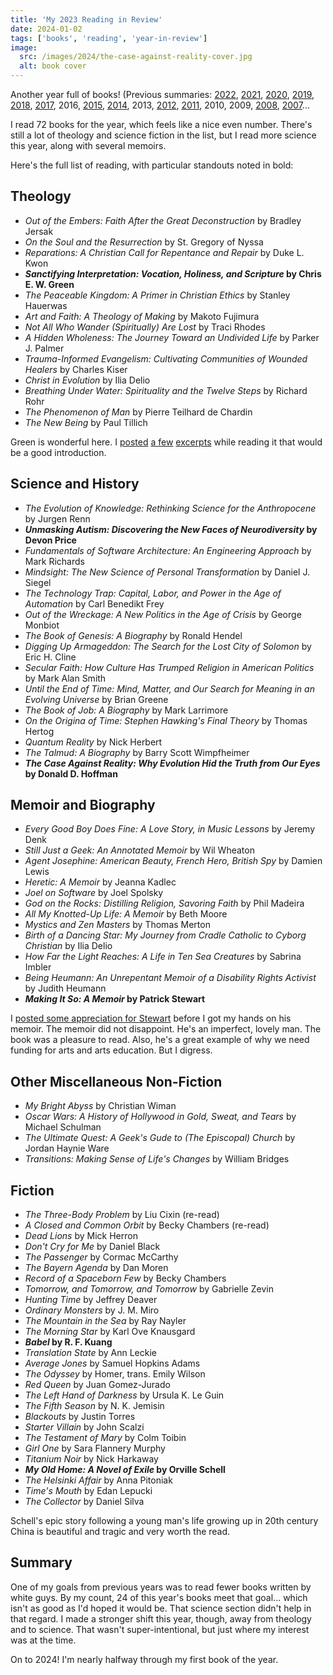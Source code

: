 ```yaml
---
title: 'My 2023 Reading in Review'
date: 2024-01-02
tags: ['books', 'reading', 'year-in-review']
image:
  src: /images/2024/the-case-against-reality-cover.jpg
  alt: book cover
---
```


Another year full of books! (Previous summaries: [2022](/23/01/my-2022-reading-in-review/), [2021](/22/01/my-2021-reading-in-review/), [2020](/21/01/2020-reading-in-review/), [2019](/20/01/2019-reading-in-review/), [2018](/19/01/my-2018-reading-in-review/), [2017](/18/01/my-2017-reading-in-review/), 2016, [2015](/16/01/my-2015-reading-year-in-review/), [2014](/15/01/my-2014-reading-in-review/), 2013, [2012](/12/12/my-2012-reading/), [2011](/12/01/my-2011-reading/), 2010, 2009, [2008](/09/01/2008-a-year-of-reading-in-review/), [2007](/08/01/2007-in-books-chriss-reading-in-review/)...

I read 72 books for the year, which feels like a nice even number. There's still a lot of theology and science fiction in the list, but I read more science this year, along with several memoirs.

Here's the full list of reading, with particular standouts noted in bold:

## Theology

- _Out of the Embers: Faith After the Great Deconstruction_ by Bradley Jersak
- _On the Soul and the Resurrection_ by St. Gregory of Nyssa
- _Reparations: A Christian Call for Repentance and Repair_ by Duke L. Kwon
- **_Sanctifying Interpretation: Vocation, Holiness, and Scripture_ by Chris E. W. Green**
- _The Peaceable Kingdom: A Primer in Christian Ethics_ by Stanley Hauerwas
- _Art and Faith: A Theology of Making_ by Makoto Fujimura
- _Not All Who Wander (Spiritually) Are Lost_ by Traci Rhodes
- _A Hidden Wholeness: The Journey Toward an Undivided Life_ by Parker J. Palmer
- _Trauma-Informed Evangelism: Cultivating Communities of Wounded Healers_ by Charles Kiser
- _Christ in Evolution_ by Ilia Delio
- _Breathing Under Water: Spirituality and the Twelve Steps_ by Richard Rohr
- _The Phenomenon of Man_ by Pierre Teilhard de Chardin
- _The New Being_ by Paul Tillich

Green is wonderful here. I [posted](/23/02/chris-e-w-green-on-vocation/) [a few](/23/02/chris-e-w-green-on-christians-as-a-temple/) [excerpts](/23/02/chris-e-w-green-on-the-beatitudes-and-power/) while reading it that would be a good introduction.

## Science and History

- _The Evolution of Knowledge: Rethinking Science for the Anthropocene_ by Jurgen Renn
- **_Unmasking Autism: Discovering the New Faces of Neurodiversity_ by Devon Price**
- _Fundamentals of Software Architecture: An Engineering Approach_ by Mark Richards
- _Mindsight: The New Science of Personal Transformation_ by Daniel J. Siegel
- _The Technology Trap: Capital, Labor, and Power in the Age of Automation_ by Carl Benedikt Frey
- _Out of the Wreckage: A New Politics in the Age of Crisis_ by George Monbiot
- _The Book of Genesis: A Biography_ by Ronald Hendel
- _Digging Up Armageddon: The Search for the Lost City of Solomon_ by Eric H. Cline
- _Secular Faith: How Culture Has Trumped Religion in American Politics_ by Mark Alan Smith
- _Until the End of Time: Mind, Matter, and Our Search for Meaning in an Evolving Universe_ by Brian Greene
- _The Book of Job: A Biography_ by Mark Larrimore
- _On the Origina of Time: Stephen Hawking's Final Theory_ by Thomas Hertog
- _Quantum Reality_ by Nick Herbert
- _The Talmud: A Biography_ by Barry Scott Wimpfheimer
- **_The Case Against Reality: Why Evolution Hid the Truth from Our Eyes_ by Donald D. Hoffman**

## Memoir and Biography

- _Every Good Boy Does Fine: A Love Story, in Music Lessons_ by Jeremy Denk
- _Still Just a Geek: An Annotated Memoir_ by Wil Wheaton
- _Agent Josephine: American Beauty, French Hero, British Spy_ by Damien Lewis
- _Heretic: A Memoir_ by Jeanna Kadlec
- _Joel on Software_ by Joel Spolsky
- _God on the Rocks: Distilling Religion, Savoring Faith_ by Phil Madeira
- _All My Knotted-Up Life: A Memoir_ by Beth Moore
- _Mystics and Zen Masters_ by Thomas Merton
- _Birth of a Dancing Star: My Journey from Cradle Catholic to Cyborg Christian_ by Ilia Delio
- _How Far the Light Reaches: A Life in Ten Sea Creatures_ by Sabrina Imbler
- _Being Heumann: An Unrepentant Memoir of a Disability Rights Activist_ by Judith Heumann
- **_Making It So: A Memoir_ by Patrick Stewart**

I [posted some appreciation for Stewart](/23/10/in-praise-of-humble-gentle-men/) before I got my hands on his memoir. The memoir did not disappoint. He's an imperfect, lovely man. The book was a pleasure to read. Also, he's a great example of why we need funding for arts and arts education. But I digress.

## Other Miscellaneous Non-Fiction

- _My Bright Abyss_ by Christian Wiman
- _Oscar Wars: A History of Hollywood in Gold, Sweat, and Tears_ by Michael Schulman
- _The Ultimate Quest: A Geek's Gude to (The Episcopal) Church_ by Jordan Haynie Ware
- _Transitions: Making Sense of Life's Changes_ by William Bridges

## Fiction

- _The Three-Body Problem_ by Liu Cixin (re-read)
- _A Closed and Common Orbit_ by Becky Chambers (re-read)
- _Dead Lions_ by Mick Herron
- _Don't Cry for Me_ by Daniel Black
- _The Passenger_ by Cormac McCarthy
- _The Bayern Agenda_ by Dan Moren
- _Record of a Spaceborn Few_ by Becky Chambers
- _Tomorrow, and Tomorrow, and Tomorrow_ by Gabrielle Zevin
- _Hunting Time_ by Jeffrey Deaver
- _Ordinary Monsters_ by J. M. Miro
- _The Mountain in the Sea_ by Ray Nayler
- _The Morning Star_ by Karl Ove Knausgard
- **_Babel_ by R. F. Kuang**
- _Translation State_ by Ann Leckie
- _Average Jones_ by Samuel Hopkins Adams
- _The Odyssey_ by Homer, trans. Emily Wilson
- _Red Queen_ by Juan Gomez-Jurado
- _The Left Hand of Darkness_ by Ursula K. Le Guin
- _The Fifth Season_ by N. K. Jemisin
- _Blackouts_ by Justin Torres
- _Starter Villain_ by John Scalzi
- _The Testament of Mary_ by Colm Toibin
- _Girl One_ by Sara Flannery Murphy
- _Titanium Noir_ by Nick Harkaway
- **_My Old Home: A Novel of Exile_ by Orville Schell**
- _The Helsinki Affair_ by Anna Pitoniak
- _Time's Mouth_ by Edan Lepucki
- _The Collector_ by Daniel Silva

Schell's epic story following a young man's life growing up in 20th century China is beautiful and tragic and very worth the read.

## Summary

One of my goals from previous years was to read fewer books written by white guys. By my count, 24 of this year's books meet that goal... which isn't as good as I'd hoped it would be. That science section didn't help in that regard. I made a stronger shift this year, though, away from theology and to science. That wasn't super-intentional, but just where my interest was at the time.

On to 2024! I'm nearly halfway through my first book of the year.
